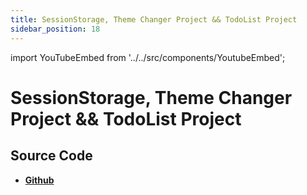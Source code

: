 ```yaml
---
title: SessionStorage, Theme Changer Project && TodoList Project
sidebar_position: 18
---
```


import YouTubeEmbed from '../../src/components/YoutubeEmbed';

# SessionStorage, Theme Changer Project && TodoList Project

<YouTubeEmbed videoId="6cnXQ7p0tKE" />

## Source Code

- [**Github**](https://github.com/isarojdahal/javascript-workshop)
